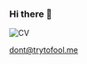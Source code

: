 ### Hi there 👋

![CV](https://github.com/ClemaX/cv/releases/latest/download/cv-english.png)

dont@trytofool.me
